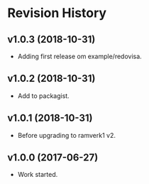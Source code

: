 Revision History
===================



v1.0.3 (2018-10-31)
-------------------

* Adding first release om example/redovisa.



v1.0.2 (2018-10-31)
-------------------

* Add to packagist.



v1.0.1 (2018-10-31)
-------------------

* Before upgrading to ramverk1 v2.



v1.0.0 (2017-06-27)
-------------------

* Work started.
